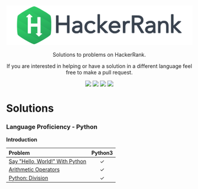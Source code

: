 [CopyrightLicense]:./license.md

<p align="center">
	<a href="https://www.hackerrank.com/iUtsav"><img src="./hrLogo.svg" ></a>
</p>
<p align="center">
    Solutions to problems on HackerRank.
</p>
<p align="center">
	If you are interested in helping or have a solution in a different language feel free to make a pull request.
</p>
<p align="center">
	<img src="https://img.shields.io/badge/Problems%20Solved-2-brightgreen.svg">
	<img src="https://img.shields.io/badge/Language-Python-orange.svg">
	<img src="https://img.shields.io/badge/Latest%20Update-23/11/2018-brightgreen.svg">
	<img src="https://img.shields.io/github/license/mashape/apistatus.svg">
</p>

# Solutions
### Language Proficiency - Python
**Introduction**

|Problem   |Python3 |
|:---------|:------:|
|[Say "Hello, World!" With Python](./Practice/Python/Introduction/Hello%20World)|✓|
|[Arithmetic Operators](./Practice/Python/Introduction/Arithmetic%20Operators)|✓|
|[Python: Division](./Practice/Python/Introduction/Python%20Division)|✓|
